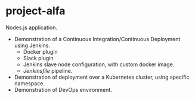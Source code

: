 # project-alfa
Nodes.js application.

- Demonstration of a Continuous Integration/Continuous Deployment using Jenkins.
  - Docker plugin
  - Slack plugin
  - Jenkins slave node configuration, with custom docker image.
  - <i>Jenkinsfile</i> pipeline.
- Demonstration of deployment over a Kubernetes cluster, using specific namespace.
- Demonstration of DevOps environment.

